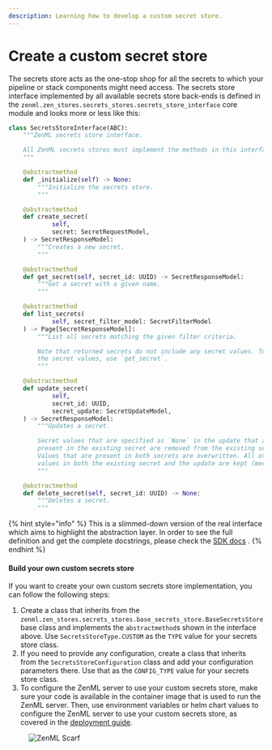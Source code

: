 ```yaml
---
description: Learning how to develop a custom secret store.
---
```


# Create a custom secret store

The secrets store acts as the one-stop shop for all the secrets to which your pipeline or stack components might need
access. The secrets store interface implemented by all available secrets store back-ends is defined in
the `zenml.zen_stores.secrets_stores.secrets_store_interface` core module and looks more or less like this:

```python
class SecretsStoreInterface(ABC):
    """ZenML secrets store interface.

    All ZenML secrets stores must implement the methods in this interface.
    """

    @abstractmethod
    def _initialize(self) -> None:
        """Initialize the secrets store.
        """

    @abstractmethod
    def create_secret(
            self,
            secret: SecretRequestModel,
    ) -> SecretResponseModel:
        """Creates a new secret.
        """

    @abstractmethod
    def get_secret(self, secret_id: UUID) -> SecretResponseModel:
        """Get a secret with a given name.
        """

    @abstractmethod
    def list_secrets(
            self, secret_filter_model: SecretFilterModel
    ) -> Page[SecretResponseModel]:
        """List all secrets matching the given filter criteria.

        Note that returned secrets do not include any secret values. To fetch
        the secret values, use `get_secret`.
        """

    @abstractmethod
    def update_secret(
            self,
            secret_id: UUID,
            secret_update: SecretUpdateModel,
    ) -> SecretResponseModel:
        """Updates a secret.

        Secret values that are specified as `None` in the update that are
        present in the existing secret are removed from the existing secret.
        Values that are present in both secrets are overwritten. All other
        values in both the existing secret and the update are kept (merged).
        """

    @abstractmethod
    def delete_secret(self, secret_id: UUID) -> None:
        """Deletes a secret.
        """

```

{% hint style="info" %}
This is a slimmed-down version of the real interface which aims to highlight the abstraction layer. In order to see the
full definition and get the complete docstrings, please check
the [SDK docs](https://sdkdocs.zenml.io/latest/core\_code\_docs/core-zen\_stores/#zenml.zen\_stores.secrets\_stores.secrets\_store\_interface.SecretsStoreInterface)
.
{% endhint %}

#### Build your own custom secrets store

If you want to create your own custom secrets store implementation, you can follow the following steps:

1. Create a class that inherits from the `zenml.zen_stores.secrets_stores.base_secrets_store.BaseSecretsStore` base
   class and implements the `abstractmethod`s shown in the interface above. Use `SecretsStoreType.CUSTOM` as the `TYPE`
   value for your secrets store class.
2. If you need to provide any configuration, create a class that inherits from the `SecretsStoreConfiguration` class and
   add your configuration parameters there. Use that as the `CONFIG_TYPE` value for your secrets store class.
3. To configure the ZenML server to use your custom secrets store, make sure your code is available in the container
   image that is used to run the ZenML server. Then, use environment variables or helm chart values to configure the
   ZenML server to use your custom secrets store, as covered in
   the [deployment guide](/docs/book/deploying-zenml/zenml-self-hosted/zenml-self-hosted.md).

<!-- For scarf -->
<figure><img alt="ZenML Scarf" referrerpolicy="no-referrer-when-downgrade" src="https://static.scarf.sh/a.png?x-pxid=f0b4f458-0a54-4fcd-aa95-d5ee424815bc" /></figure>
